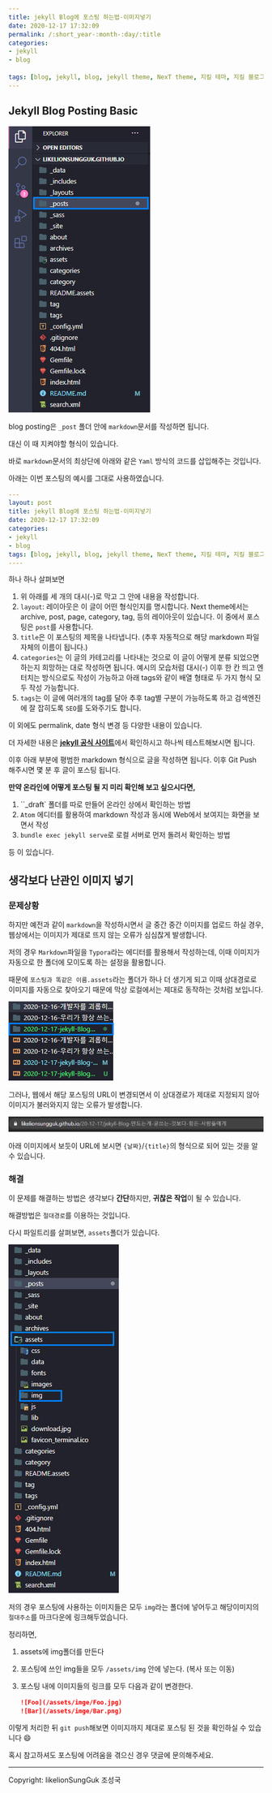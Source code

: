 ```yaml
---
title: jekyll Blog에 포스팅 하는법-이미지넣기
date: 2020-12-17 17:32:09
permalink: /:short_year-:month-:day/:title
categories:
- jekyll
- blog

tags: [blog, jekyll, blog, jekyll theme, NexT theme, 지킬 테마, 지킬 블로그 포스팅, GitHub Pages]
---
```


## Jekyll Blog Posting Basic

![image-20201217202444028](/assets/img/image-20201217202444028.png)

blog posting은 `_post` 폴더 안에 `markdown`문서를 작성하면 됩니다.

대신 이 때 지켜야할 형식이 있습니다.

바로 `markdown`문서의 최상단에 아래와 같은 `Yaml` 방식의 코드를 삽입해주는 것입니다.

아래는 이번 포스팅의 예시를 그대로 사용하였습니다.

```yaml
---
layout: post
title: jekyll Blog에 포스팅 하는법-이미지넣기
date: 2020-12-17 17:32:09
categories: 
- jekyll
- blog
tags: [blog, jekyll, blog, jekyll theme, NexT theme, 지킬 테마, 지킬 블로그 포스팅, GitHub Pages]
---- 
```

하나 하나 살펴보면

1. 위 아래를 세 개의 대시(-)로 막고 그 안에 내용을 작성합니다.
2. `layout`: 레이아웃은 이 글이 어떤 형식인지를 명시합니다. Next theme에서는 archive, post, page, category, tag,  등의 레이아웃이 있습니다. 
   이 중에서 포스팅은 `post`를 사용합니다.
3. `title`은 이 포스팅의 제목을 나타냅니다. (추후 자동적으로 해당 markdown 파일 자체의 이름이 됩니다.)
4. `categories`는 이 글의 카테고리를 나타내는 것으로 이 글이 어떻게 분류 되었으면 하는지 희망하는 대로 작성하면 됩니다. 예시의 모습처럼 대시(-) 이후 한 칸 띄고 엔터치는 방식으로도 작성이 가능하고 아래 tags와 같이 배열 형태로 두 가지 형식 모두 작성 가능합니다.
5. `tags`는 이 글에 여러개의 tag를 달아 추후 tag별 구분이 가능하도록 하고 검색엔진에 잘 잡히도록 `SEO`를 도와주기도 합니다. 



이 외에도 permalink, date 형식 변경 등 다양한 내용이 있습니다.

더 자세한 내용은 [**jekyll 공식 사이트**](https://jekyllrb.com/docs/front-matter/)에서 확인하시고 하나씩 테스트해보시면 됩니다.



이후 아래 부분에 평범한 markdown 형식으로 글을 작성하면 됩니다. 이후 Git Push 해주시면 몇 분 후 글이 포스팅 됩니다.

**만약 온라인에 어떻게 포스팅 될 지 미리 확인해 보고 싶으시다면,**

1. ``_draft` 폴더를 따로 만들어 온라인 상에서 확인하는 방법
2. `Atom` 에디터를 활용하여 markdown 작성과 동시에 Web에서 보여지는 화면을 보면서 작성
3. `bundle exec jekyll serve`로 로컬 서버로 먼저 돌려서 확인하는 방법

등 이 있습니다.



## 생각보다 난관인 이미지 넣기

### 문제상황

하지만 예전과 같이 `markdown`을 작성하시면서 글 중간 중간 이미지를 업로드 하실 경우, 웹상에서는 이미지가 제대로 뜨지 않는 오류가 심심찮게 발생합니다.

저의 경우 `Markdown`파일을 `Typora`라는 에디터를 활용해서 작성하는데, 이때 이미지가 자동으로 한 폴더에 모이도록 하는 설정을 활용합니다.

때문에 `포스팅과 똑같은 이름.assets`라는 폴더가 하나 더 생기게 되고 이때 상대경로로 이미지를 자동으로 찾아오기 때문에 막상 로컬에서는 제대로 동작하는 것처럼 보입니다.

![image-20201217204513035](/assets/img/image-20201217204513035.png)



그러나, 웹에서 해당 포스팅의 URL이 변경되면서 이 상대경로가 제대로 지정되지 않아 이미지가 불러와지지 않는 오류가 발생합니다.

![image-20201217204655892](/assets/img/image-20201217204655892.png)

아래 이미지에서 보듯이 URL에 보시면 `{날짜}`/`{title}`의 형식으로 되어 있는 것을 알 수 있습니다.



### 해결

이 문제를 해결하는 방법은 생각보다 **간단**하지만, **귀찮은 작업**이 될 수 있습니다.

해결방법은 `절대경로`를 이용하는 것입니다.

다시 파일트리를 살펴보면, `assets`폴더가 있습니다.

![image-20201217205015321](2020-12-17-jekyll-Blog에-포스팅-하는법-이미지넣기.assets/image-20201217205015321.png)

저의 경우 포스팅에 사용하는 이미지들은 모두 `img`라는 폴더에 넣어두고 해당이미지의 `절대주소`를 마크다운에 링크해두었습니다.

정리하면, 

1. assets에 img폴더를 만든다

2. 포스팅에 쓰인 img들을 모두 `/assets/img` 안에 넣는다. (복사 또는 이동)

3. 포스팅 내에 이미지들의 링크를 모두 다음과 같이 변경한다.

   ```markdown
   ![Foo](/assets/imge/Foo.jpg)
   ![Bar](/assets/imge/Bar.png)
   ```

   

이렇게 처리한 뒤 `git push`해보면 이미지까지 제대로 포스팅 된 것을 확인하실 수 있습니다 :smile:



혹시 참고하셔도 포스팅에 어려움을 겪으신 경우 댓글에 문의해주세요.

---

Copyright: likelionSungGuk 조성국